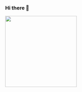 ### Hi there 👋

<img align='center' src="https://media.giphy.com/media/M9gbBd9nbDrOTu1Mqx/giphy.gif" width="230">


<!--
**Andyflow28/AndyFlow28** is a ✨ _special_ ✨ repository because its `README.md` (this file) appears on your GitHub profile.

Here are some ideas to get you started:

- 🔭 I’m currently working on ...
- 🌱 I’m currently learning ...
- 👯 I’m looking to collaborate on ...
- 🤔 I’m looking for help with ...
- 💬 Ask me about ...
- 📫 How to reach me: ...
- 😄 Pronouns: ...
- ⚡ Fun fact: ...
-->
